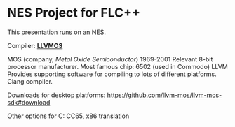 # NES Project for FLC++

This presentation runs on an NES.

Compiler: **[LLVMOS](https://www.llvm-mos.org/)**

MOS (company, *Metal Oxide Semiconductor*) 1969-2001
Relevant 8-bit processor manufacturer.
Most famous chip: 6502 (used in Commodo)
LLVM
Provides supporting software for compiling to lots of different platforms.
Clang compiler.

Downloads for desktop platforms: https://github.com/llvm-mos/llvm-mos-sdk#download

Other options for C: CC65, x86 translation